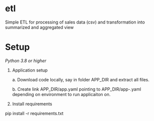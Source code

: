 # etl
Simple ETL for processing of sales data (csv) and transformation into summarized and aggregated view


# Setup

_Python 3.8 or higher_

1. Application setup
    
    a.  Download code locally, say in folder APP_DIR and extract all files.
    
    b.  Create link APP_DIR/app.yaml pointing to APP_DIR/app-<env>.yaml depending on environment to run applicaiton on.

2. Install requirements

  pip install -r requirements.txt
